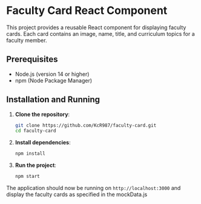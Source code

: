 # Faculty Card React Component

This project provides a reusable React component for displaying faculty cards. Each card contains an image, name, title, and curriculum topics for a faculty member.

## Prerequisites

- Node.js (version 14 or higher)
- npm (Node Package Manager)

## Installation and Running

1. **Clone the repository**:

   ```bash
   git clone https://github.com/KcR987/faculty-card.git
   cd faculty-card
   ```

2. **Install dependencies**:

   ```bash
   npm install
   ```

3. **Run the project**:

   ```bash
   npm start
   ```

The application should now be running on `http://localhost:3000` and display the faculty cards as specified in the mockData.js
